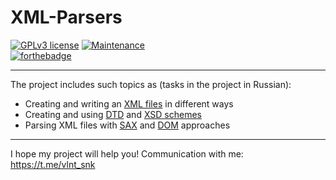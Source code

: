 # XML-Parsers

 [![GPLv3 license](https://img.shields.io/badge/License-GPLv3-blue.svg)](http://perso.crans.org/besson/LICENSE.html)
 [![Maintenance](https://img.shields.io/badge/Maintained%3F-no-red.svg)](https://GitHub.com/Naereen/StrapDown.js/graphs/commit-activity)  
 [![forthebadge](https://forthebadge.com/images/badges/made-with-java.svg)](https://forthebadge.com)
 
---

The project includes such topics as (tasks in the project in Russian):
  * Creating and writing an [XML files](https://en.wikipedia.org/wiki/XML) in different ways
  * Creating and using [DTD](https://en.wikipedia.org/wiki/Document_type_definition) and [XSD schemes](https://en.wikipedia.org/wiki/XML_Schema_(W3C))
  * Parsing XML files with [SAX](https://en.wikipedia.org/wiki/Simple_API_for_XML) and [DOM](https://www.tutorialspoint.com/java_xml/java_dom_parser.htm) approaches

---

I hope my project will help you! Communication with me: https://t.me/vlnt_snk
